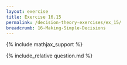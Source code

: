 ```yaml
---
layout: exercise
title: Exercise 16.15
permalink: /decision-theory-exercises/ex_15/
breadcrumb: 16-Making-Simple-Decisions
---
```


{% include mathjax_support %}

<div><i class="arrow-up loader" data-chapter="decision-theory-exercises" data-exercise="ex_15" data-rating="0"></i></div>
{% include_relative question.md %}
